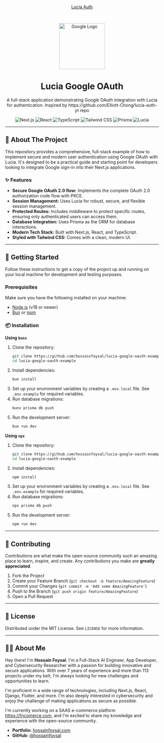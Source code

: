 <div align="center">
  <br />
  <p>
    <a href="https://lucia-auth.com/" target="_blank">Lucia Auth</a>
  </p>
  <br />
  <p>
    <a href="https://developers.google.com/identity/protocols/oauth2" target="_blank"><img src="https://upload.wikimedia.org/wikipedia/commons/c/c1/Google_%22G%22_logo.svg" width="150" alt="Google Logo" /></a>
  </p>
  <h1 align="center">Lucia Google OAuth</h1>

  <p align="center">
    A full-stack application demonstrating Google OAuth integration with Lucia for authentication. Inspired by https://github.com/Elliott-Chong/lucia-auth-yt repo
  </p>
</div>

<div align="center">

![Next.js](https://img.shields.io/badge/Next.js-000000?style=for-the-badge&logo=next.js&logoColor=white)
![React](https://img.shields.io/badge/React-20232A?style=for-the-badge&logo=react&logoColor=61DAFB)
![TypeScript](https://img.shields.io/badge/TypeScript-007ACC?style=for-the-badge&logo=typescript&logoColor=white)
![Tailwind CSS](https://img.shields.io/badge/Tailwind_CSS-38B2AC?style=for-the-badge&logo=tailwind-css&logoColor=white)
![Prisma](https://img.shields.io/badge/Prisma-2D3748?style=for-the-badge&logo=prisma&logoColor=white)
![Lucia](https://img.shields.io/badge/Lucia-ff8c00?style=for-the-badge)

</div>

---

## 🌟 About The Project

This repository provides a comprehensive, full-stack example of how to implement secure and modern user authentication using Google OAuth with Lucia. It's designed to be a practical guide and starting point for developers looking to integrate Google sign-in into their Next.js applications.

### ✨ Features

*   **Secure Google OAuth 2.0 flow:** Implements the complete OAuth 2.0 authorization code flow with PKCE.
*   **Session Management:** Uses Lucia for robust, secure, and flexible session management.
*   **Protected Routes:** Includes middleware to protect specific routes, ensuring only authenticated users can access them.
*   **Database Integration:** Uses Prisma as the ORM for database interactions.
*   **Modern Tech Stack:** Built with Next.js, React, and TypeScript.
*   **Styled with Tailwind CSS:** Comes with a clean, modern UI.

---

## 🚀 Getting Started

Follow these instructions to get a copy of the project up and running on your local machine for development and testing purposes.

### Prerequisites

Make sure you have the following installed on your machine:

*   [Node.js](https://nodejs.org/en/) (v18 or newer)
*   [Bun](https://bun.sh/) or [npm](https://www.npmjs.com/)

### 📦 Installation

**Using `bunx`**

1.  Clone the repository:
    ```bash
    git clone https://github.com/hossainfoysal/lucia-google-oauth-example.git
    cd lucia-google-oauth-example
    ```
2.  Install dependencies:
    ```bash
    bun install
    ```
3.  Set up your environment variables by creating a `.env.local` file. See `.env.example` for required variables.
4.  Run database migrations:
    ```bash
    bunx prisma db push
    ```
5.  Run the development server:
    ```bash
    bun run dev
    ```

**Using `npx`**

1.  Clone the repository:
    ```bash
    git clone https://github.com/hossainfoysal/lucia-google-oauth-example.git
    cd lucia-google-oauth-example
    ```
2.  Install dependencies:
    ```bash
    npm install
    ```
3.  Set up your environment variables by creating a `.env.local` file. See `.env.example` for required variables.
4.  Run database migrations:
    ```bash
    npx prisma db push
    ```
5.  Run the development server:
    ```bash
    npm run dev
    ```

---

## 🤝 Contributing

Contributions are what make the open-source community such an amazing place to learn, inspire, and create. Any contributions you make are **greatly appreciated**.

1.  Fork the Project
2.  Create your Feature Branch (`git checkout -b feature/AmazingFeature`)
3.  Commit your Changes (`git commit -m 'Add some AmazingFeature'`)
4.  Push to the Branch (`git push origin feature/AmazingFeature`)
5.  Open a Pull Request

---

## 📄 License

Distributed under the MIT License. See `LICENSE` for more information.

---

## 👨‍💻 About Me

Hey there! I'm **Hossain Foysal**. I'm a Full-Stack AI Engineer, App Developer, and Cybersecurity Researcher with a passion for building innovative and secure applications. With over 7 years of experience and more than 113 projects under my belt, I'm always looking for new challenges and opportunities to learn.

I'm proficient in a wide range of technologies, including Next.js, React, Django, Flutter, and more. I'm also deeply interested in cybersecurity and enjoy the challenge of making applications as secure as possible.

I'm currently working on a SAAS e-commerce platform https://fncomerce.com, and I'm excited to share my knowledge and experience with the open-source community.

*   **Portfolio:** [hossainfoysal.com](https://hossainfoysal.com)
*   **GitHub:** [@hossainfoysal](https://github.com/hossainfoysal)

